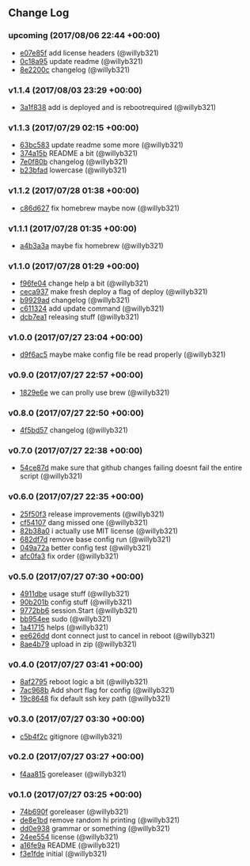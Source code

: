 ## Change Log

### upcoming (2017/08/06 22:44 +00:00)
- [e07e85f](https://github.com/willyb321/gthsmanage/commit/e07e85f24242782ce359df8d178c3bc8e40629d8) add license headers (@willyb321)
- [0c18a95](https://github.com/willyb321/gthsmanage/commit/0c18a95c3596ee54ec75c8ca4577c02bb27fcad9) update readme (@willyb321)
- [8e2200c](https://github.com/willyb321/gthsmanage/commit/8e2200cd2075ae5011e1d664663201089573aaa6) changelog (@willyb321)

### v1.1.4 (2017/08/03 23:29 +00:00)
- [3a1f838](https://github.com/willyb321/gthsmanage/commit/3a1f838348a288c7e443e3da2fe71395b65e59a5) add is deployed and is rebootrequired (@willyb321)

### v1.1.3 (2017/07/29 02:15 +00:00)
- [63bc583](https://github.com/willyb321/gthsmanage/commit/63bc583ffac734475a30668bae863ad772cdbb71) update readme some more (@willyb321)
- [374a15b](https://github.com/willyb321/gthsmanage/commit/374a15b7896ebaaace36c460aa2315e97178ce15) README a bit (@willyb321)
- [7e0f80b](https://github.com/willyb321/gthsmanage/commit/7e0f80bd7d80364573714077c6de9cd17786c3a1) changelog (@willyb321)
- [b23bfad](https://github.com/willyb321/gthsmanage/commit/b23bfad12e6d0457957c6147c78319c6afba6aa8) lowercase (@willyb321)

### v1.1.2 (2017/07/28 01:38 +00:00)
- [c86d627](https://github.com/willyb321/gthsmanage/commit/c86d627ed745afd4e217ff5b1ff6819636fd6915) fix homebrew maybe now (@willyb321)

### v1.1.1 (2017/07/28 01:35 +00:00)
- [a4b3a3a](https://github.com/willyb321/gthsmanage/commit/a4b3a3a9995275fb956b29480ec874ad7bbb4fe8) maybe fix homebrew (@willyb321)

### v1.1.0 (2017/07/28 01:29 +00:00)
- [f96fe04](https://github.com/willyb321/gthsmanage/commit/f96fe04ae3b38913e136d5832492679cd890b27e) change help a bit (@willyb321)
- [ceca937](https://github.com/willyb321/gthsmanage/commit/ceca93741aa0621391b2a7d66b8590edffb34172) make fresh deploy a flag of deploy (@willyb321)
- [b9929ad](https://github.com/willyb321/gthsmanage/commit/b9929ad4c8bc78ede0c2a9246f5a8ee102bfbb91) changelog (@willyb321)
- [c611324](https://github.com/willyb321/gthsmanage/commit/c611324d6413d0f824b2f234c2f975a8b067b98c) add update command (@willyb321)
- [dcb7ea1](https://github.com/willyb321/gthsmanage/commit/dcb7ea11af010d7b30ee663ba773b4761502c543) releasing stuff (@willyb321)

### v1.0.0 (2017/07/27 23:04 +00:00)
- [d9f6ac5](https://github.com/willyb321/gthsmanage/commit/d9f6ac5f4b0c06c97bc9389ea64b307429686359) maybe make config file be read properly (@willyb321)

### v0.9.0 (2017/07/27 22:57 +00:00)
- [1829e6e](https://github.com/willyb321/gthsmanage/commit/1829e6e2c029359f8e626d23b5d9095137ae81ba) we can prolly use brew (@willyb321)

### v0.8.0 (2017/07/27 22:50 +00:00)
- [4f5bd57](https://github.com/willyb321/gthsmanage/commit/4f5bd5721bcd5bc2ecd381b420bcbf35f2d8ae3d) changelog (@willyb321)

### v0.7.0 (2017/07/27 22:38 +00:00)
- [54ce87d](https://github.com/willyb321/gthsmanage/commit/54ce87d9dba3bdd41e1bcc80a4de9293a7e43512) make sure that github changes failing doesnt fail the entire script (@willyb321)

### v0.6.0 (2017/07/27 22:35 +00:00)
- [25f50f3](https://github.com/willyb321/gthsmanage/commit/25f50f30d7a7ab8549a033fb7b4f123461f29d1c) release improvements (@willyb321)
- [cf54107](https://github.com/willyb321/gthsmanage/commit/cf541077b00c7edeaeae07a9c5df33734f0fbc82) dang missed one (@willyb321)
- [82b38a0](https://github.com/willyb321/gthsmanage/commit/82b38a032fca5d00a620d7452061490b94d4495b) i actually use MIT license (@willyb321)
- [682df7d](https://github.com/willyb321/gthsmanage/commit/682df7d9713247f193ff61d65cfcb588960f899c) remove base config run (@willyb321)
- [049a72a](https://github.com/willyb321/gthsmanage/commit/049a72af228770476084e03f5474bacd31789cf4) better config test (@willyb321)
- [afc0fa3](https://github.com/willyb321/gthsmanage/commit/afc0fa37edf953c1aec765911b7a542be8422bae) fix order (@willyb321)

### v0.5.0 (2017/07/27 07:30 +00:00)
- [4911dbe](https://github.com/willyb321/gthsmanage/commit/4911dbe55c80c50f241cf249f3a46e22cc9ab113) usage stuff (@willyb321)
- [90b201b](https://github.com/willyb321/gthsmanage/commit/90b201bccbb2e2a70df418f3a907f46953ff7b00) config stuff (@willyb321)
- [9772bb6](https://github.com/willyb321/gthsmanage/commit/9772bb67420009009e01dfee862c0287916a6237) session.Start (@willyb321)
- [bb954ee](https://github.com/willyb321/gthsmanage/commit/bb954ee933df322b267b8d93d884fafaee69a893) sudo (@willyb321)
- [1a41715](https://github.com/willyb321/gthsmanage/commit/1a41715136a1bd43fbd650e240a6887964abbd66) helps (@willyb321)
- [ee626dd](https://github.com/willyb321/gthsmanage/commit/ee626dddac1fb80f9a0ecb63aa55e29c97042c96) dont connect just to cancel in reboot (@willyb321)
- [8ae4b79](https://github.com/willyb321/gthsmanage/commit/8ae4b7900d06315899afee6296496cb5a1978fca) upload in zip (@willyb321)

### v0.4.0 (2017/07/27 03:41 +00:00)
- [8af2795](https://github.com/willyb321/gthsmanage/commit/8af27950ccac4619683481be2da7cf8b05740569) reboot logic a bit (@willyb321)
- [7ac968b](https://github.com/willyb321/gthsmanage/commit/7ac968bc3949dd1c408d65114f24b6e56622c970) Add short flag for config (@willyb321)
- [19c8648](https://github.com/willyb321/gthsmanage/commit/19c8648438e9aafb4793a292db5f6ae66d2ea8f5) fix default ssh key path (@willyb321)

### v0.3.0 (2017/07/27 03:30 +00:00)
- [c5b4f2c](https://github.com/willyb321/gthsmanage/commit/c5b4f2ca6501a0aeb6d7759938140405dfe508c1) gitignore (@willyb321)

### v0.2.0 (2017/07/27 03:27 +00:00)
- [f4aa815](https://github.com/willyb321/gthsmanage/commit/f4aa8153cc2ee6b7209779c3a6152629daf4cb82) goreleaser (@willyb321)

### v0.1.0 (2017/07/27 03:25 +00:00)
- [74b690f](https://github.com/willyb321/gthsmanage/commit/74b690feaae27ad1d0156df0a7a8923f2eede685) goreleaser (@willyb321)
- [de8e1bd](https://github.com/willyb321/gthsmanage/commit/de8e1bd17c80d05ced29c16140ceaea0a5bbd608) remove random hi printing (@willyb321)
- [dd0e938](https://github.com/willyb321/gthsmanage/commit/dd0e938f4c0a0fda7d8c56a94ab2d7f6e0914bd6) grammar or something (@willyb321)
- [24ee554](https://github.com/willyb321/gthsmanage/commit/24ee55478274c0b2f5de6d2b1e7dcfb569507ff9) license (@willyb321)
- [a16fe9a](https://github.com/willyb321/gthsmanage/commit/a16fe9acf688ea5408bd607627b2e5b505ba9093) README (@willyb321)
- [f3e1fde](https://github.com/willyb321/gthsmanage/commit/f3e1fde0535f8ae01c6b3a90822adb7ba406b475) initial (@willyb321)
